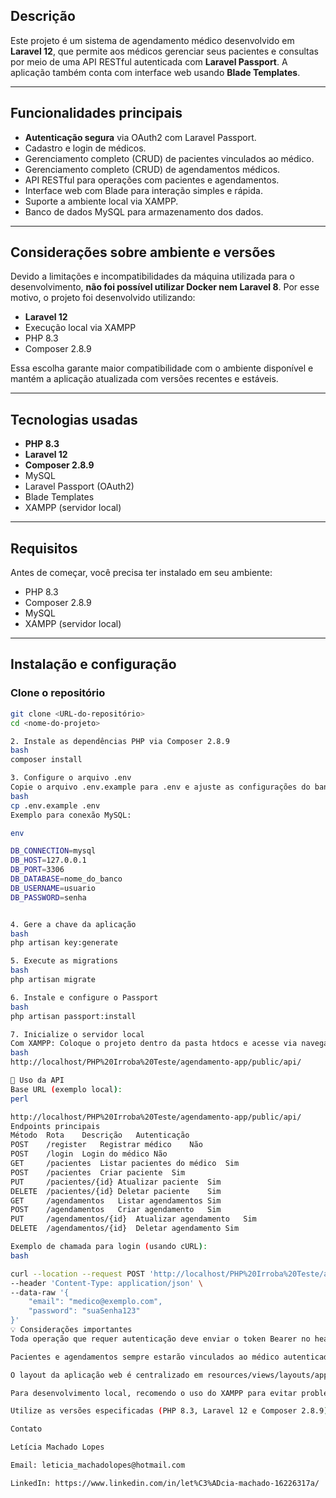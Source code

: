 ## Descrição

Este projeto é um sistema de agendamento médico desenvolvido em **Laravel 12**, que permite aos médicos gerenciar seus pacientes e consultas por meio de uma API RESTful autenticada com **Laravel Passport**. A aplicação também conta com interface web usando **Blade Templates**.

---

## Funcionalidades principais

- **Autenticação segura** via OAuth2 com Laravel Passport.
- Cadastro e login de médicos.
- Gerenciamento completo (CRUD) de pacientes vinculados ao médico.
- Gerenciamento completo (CRUD) de agendamentos médicos.
- API RESTful para operações com pacientes e agendamentos.
- Interface web com Blade para interação simples e rápida.
- Suporte a ambiente local via XAMPP.
- Banco de dados MySQL para armazenamento dos dados.

---

## Considerações sobre ambiente e versões

Devido a limitações e incompatibilidades da máquina utilizada para o desenvolvimento, **não foi possível utilizar Docker nem Laravel 8**. Por esse motivo, o projeto foi desenvolvido utilizando:

- **Laravel 12**
- Execução local via XAMPP
- PHP 8.3
- Composer 2.8.9

Essa escolha garante maior compatibilidade com o ambiente disponível e mantém a aplicação atualizada com versões recentes e estáveis.

---

## Tecnologias usadas

- **PHP 8.3**
- **Laravel 12**
- **Composer 2.8.9**
- MySQL
- Laravel Passport (OAuth2)
- Blade Templates
- XAMPP (servidor local)

---

## Requisitos

Antes de começar, você precisa ter instalado em seu ambiente:

- PHP 8.3
- Composer 2.8.9
- MySQL
- XAMPP (servidor local)

---

## Instalação e configuração

### Clone o repositório

```bash
git clone <URL-do-repositório>
cd <nome-do-projeto>

2. Instale as dependências PHP via Composer 2.8.9
bash
composer install

3. Configure o arquivo .env
Copie o arquivo .env.example para .env e ajuste as configurações do banco de dados e do Passport:
bash
cp .env.example .env
Exemplo para conexão MySQL:

env

DB_CONNECTION=mysql
DB_HOST=127.0.0.1
DB_PORT=3306
DB_DATABASE=nome_do_banco
DB_USERNAME=usuario
DB_PASSWORD=senha


4. Gere a chave da aplicação
bash
php artisan key:generate

5. Execute as migrations
bash
php artisan migrate

6. Instale e configure o Passport
bash
php artisan passport:install

7. Inicialize o servidor local
Com XAMPP: Coloque o projeto dentro da pasta htdocs e acesse via navegador:
bash
http://localhost/PHP%20Irroba%20Teste/agendamento-app/public/api/

📡 Uso da API
Base URL (exemplo local):
perl

http://localhost/PHP%20Irroba%20Teste/agendamento-app/public/api/
Endpoints principais
Método	Rota	Descrição	Autenticação
POST	/register	Registrar médico	Não
POST	/login	Login do médico	Não
GET	    /pacientes	Listar pacientes do médico	Sim
POST	/pacientes	Criar paciente	Sim
PUT  	/pacientes/{id}	Atualizar paciente	Sim
DELETE	/pacientes/{id}	Deletar paciente	Sim
GET	    /agendamentos	Listar agendamentos	Sim
POST	/agendamentos	Criar agendamento	Sim
PUT	    /agendamentos/{id}	Atualizar agendamento	Sim
DELETE	/agendamentos/{id}	Deletar agendamento	Sim

Exemplo de chamada para login (usando cURL):
bash

curl --location --request POST 'http://localhost/PHP%20Irroba%20Teste/agendamento-app/public/api/login' \
--header 'Content-Type: application/json' \
--data-raw '{
    "email": "medico@exemplo.com",
    "password": "suaSenha123"
}'
💡 Considerações importantes
Toda operação que requer autenticação deve enviar o token Bearer no header Authorization.

Pacientes e agendamentos sempre estarão vinculados ao médico autenticado.

O layout da aplicação web é centralizado em resources/views/layouts/app.blade.php para fácil manutenção e consistência visual.

Para desenvolvimento local, recomendo o uso do XAMPP para evitar problemas de ambiente.

Utilize as versões especificadas (PHP 8.3, Laravel 12 e Composer 2.8.9) para garantir compatibilidade e segurança.

Contato

Letícia Machado Lopes

Email: leticia_machadolopes@hotmail.com

LinkedIn: https://www.linkedin.com/in/let%C3%ADcia-machado-16226317a/

